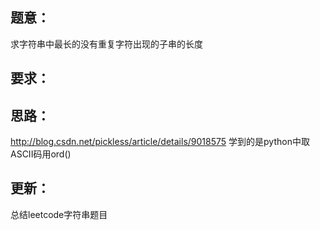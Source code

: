 ## 题意：
求字符串中最长的没有重复字符出现的子串的长度

## 要求：


## 思路：
http://blog.csdn.net/pickless/article/details/9018575
学到的是python中取ASCII码用ord()

## 更新：
总结leetcode字符串题目

